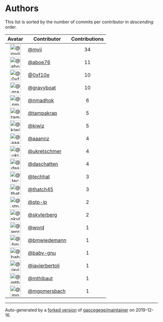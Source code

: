 # Authors

This list is sorted by the number of commits per contributor in _descending_ order.

Avatar|Contributor|Contributions
:-:|---|:-:
<img class='float-left rounded-1' src='https://avatars2.githubusercontent.com/u/10231489?v=4' width='36' height='36' alt='@myii'>|[@myii](https://github.com/myii)|34
<img class='float-left rounded-1' src='https://avatars0.githubusercontent.com/u/1800660?v=4' width='36' height='36' alt='@aboe76'>|[@aboe76](https://github.com/aboe76)|11
<img class='float-left rounded-1' src='https://avatars3.githubusercontent.com/u/6215293?v=4' width='36' height='36' alt='@0xf10e'>|[@0xf10e](https://github.com/0xf10e)|10
<img class='float-left rounded-1' src='https://avatars2.githubusercontent.com/u/1396878?v=4' width='36' height='36' alt='@gravyboat'>|[@gravyboat](https://github.com/gravyboat)|10
<img class='float-left rounded-1' src='https://avatars0.githubusercontent.com/u/3374962?v=4' width='36' height='36' alt='@nmadhok'>|[@nmadhok](https://github.com/nmadhok)|6
<img class='float-left rounded-1' src='https://avatars3.githubusercontent.com/u/48949?v=4' width='36' height='36' alt='@tampakrap'>|[@tampakrap](https://github.com/tampakrap)|5
<img class='float-left rounded-1' src='https://avatars2.githubusercontent.com/u/3122114?v=4' width='36' height='36' alt='@kiwiz'>|[@kiwiz](https://github.com/kiwiz)|5
<img class='float-left rounded-1' src='https://avatars2.githubusercontent.com/u/1260795?v=4' width='36' height='36' alt='@aaannz'>|[@aaannz](https://github.com/aaannz)|4
<img class='float-left rounded-1' src='https://avatars2.githubusercontent.com/u/6639666?v=4' width='36' height='36' alt='@ukretschmer'>|[@ukretschmer](https://github.com/ukretschmer)|4
<img class='float-left rounded-1' src='https://avatars0.githubusercontent.com/u/2094680?v=4' width='36' height='36' alt='@daschatten'>|[@daschatten](https://github.com/daschatten)|4
<img class='float-left rounded-1' src='https://avatars1.githubusercontent.com/u/287147?v=4' width='36' height='36' alt='@techhat'>|[@techhat](https://github.com/techhat)|3
<img class='float-left rounded-1' src='https://avatars0.githubusercontent.com/u/507599?v=4' width='36' height='36' alt='@thatch45'>|[@thatch45](https://github.com/thatch45)|3
<img class='float-left rounded-1' src='https://avatars2.githubusercontent.com/u/3768412?v=4' width='36' height='36' alt='@stp-ip'>|[@stp-ip](https://github.com/stp-ip)|2
<img class='float-left rounded-1' src='https://avatars1.githubusercontent.com/u/4156131?v=4' width='36' height='36' alt='@skylerberg'>|[@skylerberg](https://github.com/skylerberg)|2
<img class='float-left rounded-1' src='https://avatars3.githubusercontent.com/u/330045?v=4' width='36' height='36' alt='@word'>|[@word](https://github.com/word)|1
<img class='float-left rounded-1' src='https://avatars3.githubusercontent.com/u/637990?v=4' width='36' height='36' alt='@bmwiedemann'>|[@bmwiedemann](https://github.com/bmwiedemann)|1
<img class='float-left rounded-1' src='https://avatars0.githubusercontent.com/u/1233212?v=4' width='36' height='36' alt='@baby-gnu'>|[@baby-gnu](https://github.com/baby-gnu)|1
<img class='float-left rounded-1' src='https://avatars2.githubusercontent.com/u/242396?v=4' width='36' height='36' alt='@javierbertoli'>|[@javierbertoli](https://github.com/javierbertoli)|1
<img class='float-left rounded-1' src='https://avatars0.githubusercontent.com/u/2209106?v=4' width='36' height='36' alt='@mthibaut'>|[@mthibaut](https://github.com/mthibaut)|1
<img class='float-left rounded-1' src='https://avatars2.githubusercontent.com/u/6086064?v=4' width='36' height='36' alt='@mgomersbach'>|[@mgomersbach](https://github.com/mgomersbach)|1

---

Auto-generated by a [forked version](https://github.com/myii/maintainer) of [gaocegege/maintainer](https://github.com/gaocegege/maintainer) on 2019-12-16.
